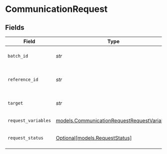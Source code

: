 # CommunicationRequest


## Fields

| Field                                                                                            | Type                                                                                             | Required                                                                                         | Description                                                                                      | Example                                                                                          |
| ------------------------------------------------------------------------------------------------ | ------------------------------------------------------------------------------------------------ | ------------------------------------------------------------------------------------------------ | ------------------------------------------------------------------------------------------------ | ------------------------------------------------------------------------------------------------ |
| `batch_id`                                                                                       | *str*                                                                                            | :heavy_check_mark:                                                                               | Unique ID for conversation batch                                                                 | 20250117.9                                                                                       |
| `reference_id`                                                                                   | *str*                                                                                            | :heavy_check_mark:                                                                               | ID for target outreach (unique within batch)                                                     | 12345                                                                                            |
| `target`                                                                                         | *str*                                                                                            | :heavy_check_mark:                                                                               | Target phone number or email address                                                             | user@email.com                                                                                   |
| `request_variables`                                                                              | [models.CommunicationRequestRequestVariables](../models/communicationrequestrequestvariables.md) | :heavy_check_mark:                                                                               | Variables for request                                                                            |                                                                                                  |
| `request_status`                                                                                 | [Optional[models.RequestStatus]](../models/requeststatus.md)                                     | :heavy_minus_sign:                                                                               | Status of a communication request.                                                               |                                                                                                  |